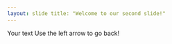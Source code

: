 ```yaml
--- 
layout: slide title: "Welcome to our second slide!"
---
```

Your text Use the left arrow to go back!
